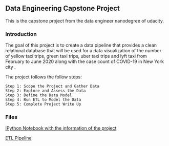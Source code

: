 ## Data Engineering Capstone Project

This is the capstone project from the 
data engineer nanodegree of udacity. 

### Introduction

The goal of this project is to create a data pipeline that provides a clean relational database that will be used for a data visualization of the number of yellow taxi trips, green taxi trips, uber taxi trips and lyft taxi from February to June 2020 along with the case count of COVID-19 in New York city .

The project follows the follow steps:

    Step 1: Scope the Project and Gather Data
    Step 2: Explore and Assess the Data
    Step 3: Define the Data Model
    Step 4: Run ETL to Model the Data
    Step 5: Complete Project Write Up


### Files 

[IPython Notebook with the information of the project](https://github.com/ricardoues/data-engineering-capstone-project/blob/master/capstone_project.ipynb)

[ETL Pipeline](https://github.com/ricardoues/data-engineering-capstone-project/blob/master/etl.py)
